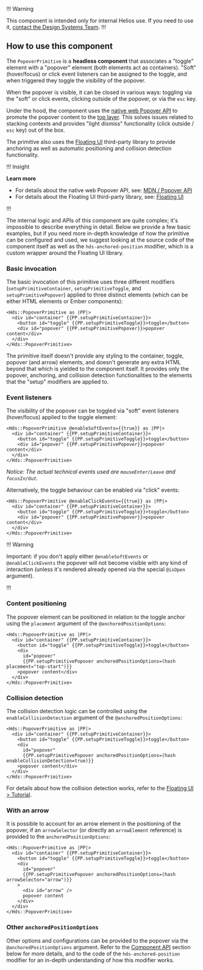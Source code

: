 !!! Warning

This component is intended only for internal Helios use. If you need to use it, [contact the Design Systems Team](/about/support).
!!!

## How to use this component

The `PopoverPrimitive` is a **headless component** that associates a "toggle" element with a "popover" element (both elements act as containers). "Soft" (hover/focus) or click event listeners can be assigned to the toggle, and when triggered they toggle the visibility of the popover.

When the popover is visible, it can be closed in various ways: toggling via the "soft" or click events, clicking outside of the popover, or via the `esc` key.

Under the hood, the component uses the [native web Popover API](https://developer.mozilla.org/en-US/docs/Web/API/Popover_API) to promote the popover content to the [top layer](https://developer.mozilla.org/en-US/docs/Glossary/Top_layer). This solves issues related to stacking contexts and provides "light dismiss" functionality (click outside / `esc` key) out of the box.

The primitive also uses the [Floating UI](https://floating-ui.com/) third-party library to provide anchoring as well as automatic positioning and collision detection functionality.

!!! Insight

**Learn more**

- For details about the native web Popover API, see: [MDN / Popover API](https://developer.mozilla.org/en-US/docs/Web/API/Popover_API)
- For details about the Floating UI third-party library, see: [Floating UI](https://floating-ui.com/)


!!!

The internal logic and APIs of this component are quite complex; it's impossible to describe everything in detail. Below we provide a few basic examples, but if you need more in-depth knowledge of how the primitive can be configured and used, we suggest looking at the source code of the component itself as well as the `hds-anchored-position` modifier, which is a custom wrapper around the Floating UI library.

### Basic invocation

The basic invocation of this primitive uses three different modifiers (`setupPrimitiveContainer`, `setupPrimitiveToggle`, and `setupPrimitivePopover`) applied to three distinct elements (which can be either HTML elements or Ember components):

```handlebars{data-execute=false}
<Hds::PopoverPrimitive as |PP|>
  <div id="container" {{PP.setupPrimitiveContainer}}>
    <button id="toggle" {{PP.setupPrimitiveToggle}}>toggle</button>
    <div id="popover" {{PP.setupPrimitivePopover}}>popover content</div>
  </div>
</Hds::PopoverPrimitive>
```

The primitive itself doesn't provide any styling to the container, toggle, popover (and arrow) elements, and doesn't generate any extra HTML beyond that which is yielded to the component itself. It provides only the popover, anchoring, and collision detection functionalities to the elements that the "setup" modifiers are applied to.

### Event listeners

The visibility of the popover can be toggled via "soft" event listeners (hover/focus) applied to the toggle element:

```handlebars{data-execute=false}
<Hds::PopoverPrimitive @enableSoftEvents={{true}} as |PP|>
  <div id="container" {{PP.setupPrimitiveContainer}}>
    <button id="toggle" {{PP.setupPrimitiveToggle}}>toggle</button>
    <div id="popover" {{PP.setupPrimitivePopover}}>popover content</div>
  </div>
</Hds::PopoverPrimitive>
```

_Notice: The actual technical events used are `mouseEnter/Leave` and `focusIn/Out`._

Alternatively, the toggle behaviour can be enabled via "click" events:

```handlebars{data-execute=false}
<Hds::PopoverPrimitive @enableClickEvents={{true}} as |PP|>
  <div id="container" {{PP.setupPrimitiveContainer}}>
    <button id="toggle" {{PP.setupPrimitiveToggle}}>toggle</button>
    <div id="popover" {{PP.setupPrimitivePopover}}>popover content</div>
  </div>
</Hds::PopoverPrimitive>
```

!!! Warning

Important: if you don't apply either `@enableSoftEvents` or `@enableClickEvents` the popover will not become visible with any kind of interaction (unless it's rendered already opened via the special `@isOpen` argument).

!!!

### Content positioning

The popover element can be positioned in relation to the toggle anchor using the `placement` argument of the `@anchoredPositionOptions`:

```handlebars{data-execute=false}
<Hds::PopoverPrimitive as |PP|>
  <div id="container" {{PP.setupPrimitiveContainer}}>
    <button id="toggle" {{PP.setupPrimitiveToggle}}>toggle</button>
    <div
      id="popover"
      {{PP.setupPrimitivePopover anchoredPositionOptions=(hash placement="top-start")}}
    >popover content</div>
  </div>
</Hds::PopoverPrimitive>
```

### Collision detection

The collision detection logic can be controlled using the `enableCollisionDetection` argument of the `@anchoredPositionOptions`:

```handlebars{data-execute=false}
<Hds::PopoverPrimitive as |PP|>
  <div id="container" {{PP.setupPrimitiveContainer}}>
    <button id="toggle" {{PP.setupPrimitiveToggle}}>toggle</button>
    <div
      id="popover"
      {{PP.setupPrimitivePopover anchoredPositionOptions=(hash enableCollisionDetection=true)}}
    >popover content</div>
  </div>
</Hds::PopoverPrimitive>
```

For details about how the collision detection works, refer to the [Floating UI > Tutorial](https://floating-ui.com/docs/tutorial).

### With an arrow

It is possible to account for an arrow element in the positioning of the popover, if an `arrowSelector` (or directly an `arrowElement` reference) is provided to the `anchoredPositionOptions`:

```handlebars{data-execute=false}
<Hds::PopoverPrimitive as |PP|>
  <div id="container" {{PP.setupPrimitiveContainer}}>
    <button id="toggle" {{PP.setupPrimitiveToggle}}>toggle</button>
    <div
      id="popover"
      {{PP.setupPrimitivePopover anchoredPositionOptions=(hash arrowSelector="arrow")}}
    >
      <div id="arrow" />
      popover content
    </div>
  </div>
</Hds::PopoverPrimitive>
```

### Other `anchoredPositionOptions`

Other options and configurations can be provided to the popover via the `@anchoredPositionOptions` argument. Refer to the [Component API](#component-api) section below for more details, and to the code of the `hds-anchored-position` modifier for an in-depth understanding of how this modifier works.

